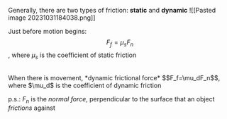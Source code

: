 Generally, there are two types of friction: **static** and **dynamic**
![[Pasted image 20231031184038.png]]

Just before motion begins: $$F_f = \mu_s F_n$$, where $\mu_s$ is the coefficient of static friction

<br>
When there is movement, *dynamic frictional force* $$F_f=\mu_dF_n$$, where $\mu_d$ is the coefficient of dynamic friction


p.s.: $F_n$ is the *normal force*, perpendicular to the surface that an object *frictions* against